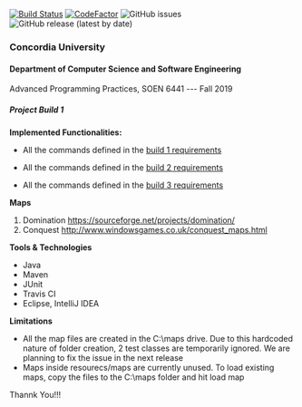 [![Build Status](https://travis-ci.org/jodavimehran/conquerdia.svg?branch=master)](https://travis-ci.org/jodavimehran/conquerdia) [![CodeFactor](https://www.codefactor.io/repository/github/jodavimehran/conquerdia/badge)](https://www.codefactor.io/repository/github/jodavimehran/conquerdia)
 ![GitHub issues](https://img.shields.io/github/issues-raw/jodavimehran/conquerdia)
![GitHub release (latest by date)](https://img.shields.io/github/v/release/jodavimehran/conquerdia)

### Concordia University
#### Department of Computer Science and Software Engineering

Advanced Programming Practices, SOEN 6441 --- Fall 2019

##### Project Build 1

**Implemented Functionalities:**

- All the commands defined in the [build 1 requirements](https://users.encs.concordia.ca/~paquet/wiki/images/7/75/Build1Grading.SOEN6441.2019.2.pdf "project build 1 requirements/grading scheme (handout)")

- All the commands defined in the [build 2 requirements](https://users.encs.concordia.ca/~paquet/wiki/images/3/36/Build2Grading.SOEN6441.2019.2.pdf)

- All the commands defined in the [build 3 requirements](https://users.encs.concordia.ca/~paquet/wiki/images/7/78/Build3Grading.SOEN6441.2019.2.pdf)


**Maps**
1. Domination https://sourceforge.net/projects/domination/
2. Conquest http://www.windowsgames.co.uk/conquest_maps.html 

**Tools & Technologies**
- Java
- Maven
- JUnit
- Travis CI
- Eclipse, IntelliJ IDEA

**Limitations**
- All the map files are created in the C:\maps drive. Due to this hardcoded nature of folder creation, 2 test classes are temporarily ignored. We are planning to fix the issue in the next release
- Maps inside resourecs/maps are currently unused. To load existing maps, copy the files to the C:\maps folder and hit load map


Thannk You!!!